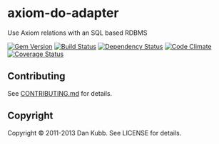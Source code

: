 # axiom-do-adapter

Use Axiom relations with an SQL based RDBMS

[![Gem Version](https://badge.fury.io/rb/axiom-do-adapter.png)][gem]
[![Build Status](https://secure.travis-ci.org/dkubb/axiom-do-adapter.png?branch=master)][travis]
[![Dependency Status](https://gemnasium.com/dkubb/axiom-do-adapter.png)][gemnasium]
[![Code Climate](https://codeclimate.com/github/dkubb/axiom-do-adapter.png)][codeclimate]
[![Coverage Status](https://coveralls.io/repos/dkubb/axiom-do-adapter/badge.png?branch=master)][coveralls]

[gem]: https://rubygems.org/gems/axiom-do-adapter
[travis]: https://travis-ci.org/dkubb/axiom-do-adapter
[gemnasium]: https://gemnasium.com/dkubb/axiom-do-adapter
[codeclimate]: https://codeclimate.com/github/dkubb/axiom-do-adapter
[coveralls]: https://coveralls.io/r/dkubb/axiom-do-adapter

## Contributing

See [CONTRIBUTING.md](CONTRIBUTING.md) for details.

## Copyright

Copyright &copy; 2011-2013 Dan Kubb. See LICENSE for details.
